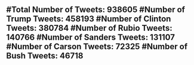 #Total Number of Tweets: 938605 
#Number of Trump Tweets: 458193
#Number of Clinton Tweets: 380784
#Number of Rubio Tweets: 140766
#Number of Sanders Tweets: 131107
#Number of Carson Tweets: 72325
#Number of Bush Tweets: 46718
---
